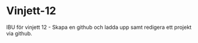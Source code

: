 # Vinjett-12
IBU för vinjett 12 - Skapa en github och ladda upp samt redigera ett projekt via github.
